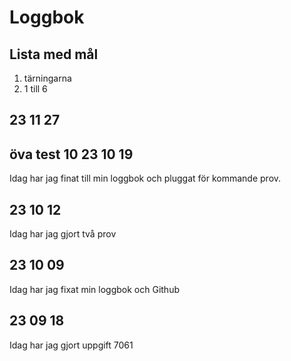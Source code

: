 Loggbok 
=========================
Lista med mål
----------------

1. tärningarna
2. 1 till 6

23 11 27
------------
öva test 10
23 10 19
----------------
Idag har jag finat till min loggbok och pluggat för kommande prov.

23 10 12 
----------------
Idag har jag gjort två prov

23 10 09
----------------
Idag har jag fixat min loggbok och Github 

23 09 18
----------------
Idag har jag gjort uppgift 7061

